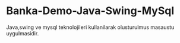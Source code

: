 # Banka-Demo-Java-Swing-MySql
Java,swing ve mysql teknolojileri kullanilarak olusturulmus masaustu uygulmasidir.
